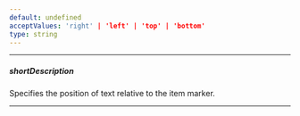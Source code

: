 ```yaml
---
default: undefined
acceptValues: 'right' | 'left' | 'top' | 'bottom'
type: string
---
```

---
##### shortDescription
Specifies the position of text relative to the item marker.

---
